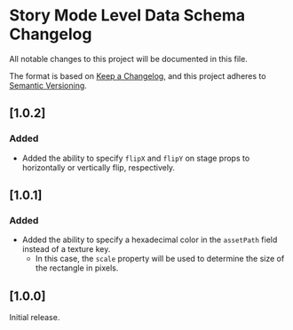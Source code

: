 # Story Mode Level Data Schema Changelog

All notable changes to this project will be documented in this file.

The format is based on [Keep a Changelog](https://keepachangelog.com/en/1.0.0/),
and this project adheres to [Semantic Versioning](https://semver.org/spec/v2.0.0.html).

## [1.0.2]
### Added
- Added the ability to specify `flipX` and `flipY` on stage props to horizontally or vertically flip, respectively.

## [1.0.1]
### Added
- Added the ability to specify a hexadecimal color in the `assetPath` field instead of a texture key.
  - In this case, the `scale` property will be used to determine the size of the rectangle in pixels.

## [1.0.0]
Initial release.
